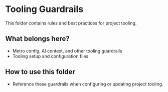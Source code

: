 # Tooling Guardrails

This folder contains rules and best practices for project tooling.

## What belongs here?
- Metro config, AI context, and other tooling guardrails
- Tooling setup and configuration files

## How to use this folder
- Reference these guardrails when configuring or updating project tooling.
